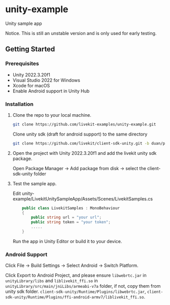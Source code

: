 # unity-example
Unity sample app

Notice. This is still an unstable version and is only used for early testing.

## Getting Started

### Prerequisites

- Unity 2022.3.20f1
- Visual Studio 2022 for Windows
- Xcode for macOS
- Enable Android support in Unity Hub

### Installation

1. Clone the repo to your local machine.

   ```sh
   git clone https://github.com/livekit-examples/unity-example.git
   ```

   Clone unity sdk (draft for android support) to the same directory

    ```sh
    git clone https://github.com/livekit/client-sdk-unity.git -b duan/protocol-update
    ```

2. Open the project with Unity 2022.3.20f1 and add the livekit unity sdk package.

   Open Package Manager -> Add package from disk -> select the client-sdk-unity folder

3. Test the sample app.

    Edit unity-example/LivekitUnitySampleApp/Assets/Scenes/LivekitSamples.cs

    ```csharp
        public class LivekitSamples : MonoBehaviour
        {
            public string url = "your url";
            public string token = "your token";
            .....
        }
    ```

    Run the app in Unity Editor or build it to your device.

### Android Support

   Click File -> Build Settings -> Select Android -> Switch Platform.

   Click Export to Android Project, and please ensure `libwebrtc.jar` in `unityLibrary/libs` and `liblivekit_ffi.so` in `unityLibrary/src/main/jniLibs/armeabi-v7a` folder, if not, copy them from unity sdk folder.
    `client-sdk-unity/Runtime/Plugins/libwebrtc.jar`,
    `client-sdk-unity/Runtime/Plugins/ffi-android-armv7/liblivekit_ffi.so`.
